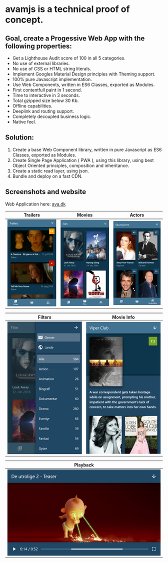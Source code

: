 # avamjs is a technical proof of concept.

## Goal, create a Progessive Web App with the following properties:

* Get a Lighthouse Audit score of 100 in all 5 categories.
* No use of external libraries.
* No use of CSS or HTML string literals.
* Implement Googles Material Design principles with Theming support.
* 100% pure Javascript implementation.
* Use Web Components, written in ES6 Classes, exported as Modules.
* First contentfull paint in 1 second.
* Time to interactive in 3 seconds.
* Total gzipped size below 30 Kb.
* Offline capabilities.
* Deeplink and routing support.
* Completely decoupled business logic.
* Native feel.

## Solution:

1. Create a base Web Component library, written in pure Javascript as ES6 Classes, exported as Modules.
2. Create Single Page Application ( PWA ), using this library, using best Object Oriented principles, composition and inheritance.
3. Create a static read layer, using json.
4. Bundle and deploy on a fast CDN.

## Screenshots and website

Web Application here: [ava.dk](https://ava.dk)

|Trailers|Movies|Actors|
|---|---|---|
|<img src="/screenshots/phone_trailers.png"/>|<img src="/screenshots/phone_movies.png"/>|<img src="/screenshots/phone_actors.png"/>|

|Filters|Movie Info|
|---|---|
|<img src="/screenshots/phone_movies_drawer.png"/>|<img src="/screenshots/phone_movie_info.png"/>

|Playback|
|---|
|<img src="/screenshots/phone_trailer_playback.png"/>|
